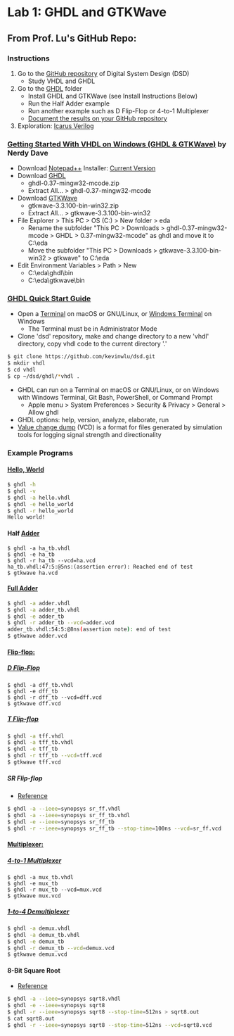# Lab 1: GHDL and GTKWave
## From Prof. Lu's GitHub Repo:
### Instructions
1. Go to the [GitHub repository](https://github.com/kevinwlu/dsd) of Digital System Design (DSD)  
    - Study VHDL and GHDL  
2. Go to the [GHDL](https://github.com/kevinwlu/dsd/tree/master/ghdl) folder  
    - Install GHDL and GTKWave (see Install Instructions Below)  
    - Run the Half Adder example  
    - Run another example such as D Flip-Flop or 4-to-1 Multiplexer  
    - [Document the results on your GitHub repository](Results.md)  
3. Exploration: [Icarus Verilog](https://en.wikipedia.org/wiki/Icarus_Verilog)  

### [Getting Started With VHDL on Windows (GHDL & GTKWave)](https://www.youtube.com/watch?v=H2GyAIYwZbw) by Nerdy Dave
* Download [Notepad++](https://en.wikipedia.org/wiki/Notepad%2B%2B) Installer: [Current Version](https://notepad-plus-plus.org/)
* Download [GHDL](https://github.com/ghdl/ghdl/releases)
  * ghdl-0.37-mingw32-mcode.zip
  * Extract All... > ghdl-0.37-mingw32-mcode
* Download [GTKWave](https://sourceforge.net/projects/gtkwave/files)
  * gtkwave-3.3.100-bin-win32.zip
  * Extract All... > gtkwave-3.3.100-bin-win32
* File Explorer > This PC > OS (C:) > New folder > eda
  * Rename the subfolder "This PC > Downloads > ghdl-0.37-mingw32-mcode > GHDL > 0.37-mingw32-mcode" as ghdl and move it to C:\eda
  * Move the subfolder "This PC > Downloads > gtkwave-3.3.100-bin-win32 > gtkwave" to C:\eda
* Edit Environment Variables > Path > New
  * C:\eda\ghdl\bin
  * C:\eda\gtkwave\bin  

### [GHDL Quick Start Guide](https://ghdl.github.io/ghdl/quick_start/index.html)

* Open a [Terminal](https://en.wikipedia.org/wiki/Terminal_(macOS)) on macOS or GNU/Linux, or [Windows Terminal](https://en.wikipedia.org/wiki/Windows_Terminal) on Windows
    * The Terminal must be in Administrator Mode
* Clone 'dsd' repository, make and change directory to a new 'vhdl' directory, copy vhdl code to the current directory '.'
```sh
$ git clone https://github.com/kevinwlu/dsd.git
$ mkdir vhdl
$ cd vhdl
$ cp ~/dsd/ghdl/*vhdl .
```
* GHDL can run on a Terminal on macOS or GNU/Linux, or on Windows with Windows Terminal, Git Bash, PowerShell, or Command Prompt
  * Apple menu > System Preferences > Security & Privacy > General > Allow ghdl
* GHDL options: help, version, analyze, elaborate, run
* [Value change dump](https://en.wikipedia.org/wiki/Value_change_dump) (VCD) is a format for files generated by simulation tools for logging signal strength and directionality  

### Example Programs
#### [Hello, World](https://en.wikipedia.org/wiki/%22Hello,_World!%22_program)
```sh
$ ghdl -h
$ ghdl -v
$ ghdl -a hello.vhdl
$ ghdl -e hello_world
$ ghdl -r hello_world
Hello world!
``` 

#### Half [Adder](https://en.wikipedia.org/wiki/Adder_(electronics))
```$ ghdl -a ha.vhdl
$ ghdl -a ha_tb.vhdl
$ ghdl -e ha_tb
$ ghdl -r ha_tb --vcd=ha.vcd
ha_tb.vhdl:47:5:@5ns:(assertion error): Reached end of test
$ gtkwave ha.vcd
```

#### [Full Adder](http://ghdl.free.fr/ghdl/A-full-adder.html)
```sh
$ ghdl -a adder.vhdl
$ ghdl -a adder_tb.vhdl
$ ghdl -e adder_tb
$ ghdl -r adder_tb --vcd=adder.vcd
adder_tb.vhdl:54:5:@8ns(assertion note): end of test
$ gtkwave adder.vcd
```

#### [Flip-flop:](https://en.wikipedia.org/wiki/Flip-flop_(electronics))
##### [D Flip-Flop](https://electronicstopper.blogspot.com/2017/07/d-flip-flop-in-vhdl-with-testbench.html)
```$ ghdl -a dff.vhdl
$ ghdl -a dff_tb.vhdl
$ ghdl -e dff_tb
$ ghdl -r dff_tb --vcd=dff.vcd
$ gtkwave dff.vcd
```

##### [T Flip-flop](https://electronicstopper.blogspot.com/2017/07/t-flip-flop-in-vhdl-with-testbench.html)
```sh
$ ghdl -a tff.vhdl
$ ghdl -a tff_tb.vhdl
$ ghdl -e tff_tb
$ ghdl -r tff_tb --vcd=tff.vcd
$ gtkwave tff.vcd
```

##### SR Flip-flop
* [Reference](https://technobyte.org/vhdl-code-flip-flops-behavioral/)
```sh
$ ghdl -a --ieee=synopsys sr_ff.vhdl
$ ghdl -a --ieee=synopsys sr_ff_tb.vhdl
$ ghdl -e --ieee=synopsys sr_ff_tb
$ ghdl -r --ieee=synopsys sr_ff_tb --stop-time=100ns --vcd=sr_ff.vcd
```

#### [Multiplexer:](https://en.wikipedia.org/wiki/Multiplexer)
##### [4-to-1 Multiplexer](https://allaboutfpga.com/vhdl-4-to-1-mux-multiplexer)
```$ ghdl -a mux.vhdl
$ ghdl -a mux_tb.vhdl
$ ghdl -e mux_tb
$ ghdl -r mux_tb --vcd=mux.vcd
$ gtkwave mux.vcd
```

##### [1-to-4 Demultiplexer](https://allaboutfpga.com/vhdl-code-for-1-to-4-demux)
```sh
$ ghdl -a demux.vhdl
$ ghdl -a demux_tb.vhdl
$ ghdl -e demux_tb
$ ghdl -r demux_tb --vcd=demux.vcd
$ gtkwave demux.vcd
```

#### 8-Bit Square Root
* [Reference](https://www.csee.umbc.edu/portal/help/VHDL/samples/samples.shtml#sqrt8)
```sh
$ ghdl -a --ieee=synopsys sqrt8.vhdl
$ ghdl -e --ieee=synopsys sqrt8
$ ghdl -r --ieee=synopsys sqrt8 --stop-time=512ns > sqrt8.out
$ cat sqrt8.out
$ ghdl -r --ieee=synopsys sqrt8 --stop-time=512ns --vcd=sqrt8.vcd
```


